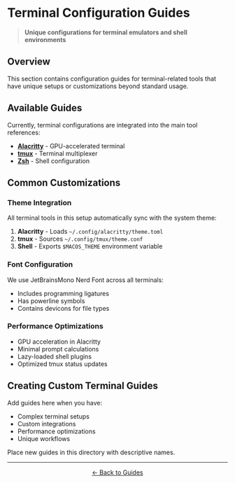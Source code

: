 # Terminal Configuration Guides

> **Unique configurations for terminal emulators and shell environments**

## Overview

This section contains configuration guides for terminal-related tools that have unique setups or customizations beyond standard usage.

## Available Guides

Currently, terminal configurations are integrated into the main tool references:

- **[Alacritty](../../usage/tools/alacritty.md)** - GPU-accelerated terminal
- **[tmux](../../usage/tools/tmux.md)** - Terminal multiplexer
- **[Zsh](../../usage/commands/shell.md)** - Shell configuration

## Common Customizations

### Theme Integration

All terminal tools in this setup automatically sync with the system theme:

1. **Alacritty** - Loads `~/.config/alacritty/theme.toml`
2. **tmux** - Sources `~/.config/tmux/theme.conf`
3. **Shell** - Exports `$MACOS_THEME` environment variable

### Font Configuration

We use JetBrainsMono Nerd Font across all terminals:
- Includes programming ligatures
- Has powerline symbols
- Contains devicons for file types

### Performance Optimizations

- GPU acceleration in Alacritty
- Minimal prompt calculations
- Lazy-loaded shell plugins
- Optimized tmux status updates

## Creating Custom Terminal Guides

Add guides here when you have:
- Complex terminal setups
- Custom integrations
- Performance optimizations
- Unique workflows

Place new guides in this directory with descriptive names.

---

<p align="center">
  <a href="../README.md">← Back to Guides</a>
</p>